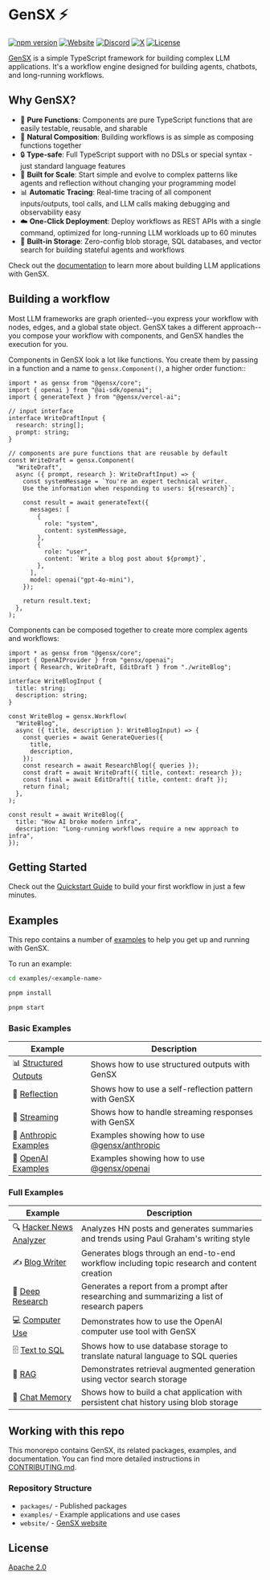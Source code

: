 # GenSX ⚡️

[![npm version](https://badge.fury.io/js/gensx.svg)](https://badge.fury.io/js/gensx)
[![Website](https://img.shields.io/badge/Visit-gensx.com-orange)](https://gensx.com)
[![Discord](https://img.shields.io/badge/Join-Discord-5865F2)](https://discord.gg/wRmwfz5tCy)
[![X](https://img.shields.io/badge/Follow-X-black)](https://x.com/gensx_inc)
[![License](https://img.shields.io/badge/License-Apache_2.0-blue.svg)](https://opensource.org/licenses/Apache-2.0)

[GenSX](https://gensx.com/) is a simple TypeScript framework for building complex LLM applications. It's a workflow engine designed for building agents, chatbots, and long-running workflows.

## Why GenSX?

- 🎯 **Pure Functions**: Components are pure TypeScript functions that are easily testable, reusable, and sharable
- 🌴 **Natural Composition**: Building workflows is as simple as composing functions together
- 🔒 **Type-safe**: Full TypeScript support with no DSLs or special syntax - just standard language features
- 🚀 **Built for Scale**: Start simple and evolve to complex patterns like agents and reflection without changing your programming model
- 📊 **Automatic Tracing**: Real-time tracing of all component inputs/outputs, tool calls, and LLM calls making debugging and observability easy
- ☁️ **One-Click Deployment**: Deploy workflows as REST APIs with a single command, optimized for long-running LLM workloads up to 60 minutes
- 💾 **Built-in Storage**: Zero-config blob storage, SQL databases, and vector search for building stateful agents and workflows

Check out the [documentation](https://gensx.com/docs) to learn more about building LLM applications with GenSX.

## Building a workflow

Most LLM frameworks are graph oriented--you express your workflow with nodes, edges, and a global state object. GenSX takes a different approach--you compose your workflow with components, and GenSX handles the execution for you.

Components in GenSX look a lot like functions. You create them by passing in a function and a name to `gensx.Component()`, a higher order function::

```tsx
import * as gensx from "@gensx/core";
import { openai } from "@ai-sdk/openai";
import { generateText } from "@gensx/vercel-ai";

// input interface
interface WriteDraftInput {
  research: string[];
  prompt: string;
}

// components are pure functions that are reusable by default
const WriteDraft = gensx.Component(
  "WriteDraft",
  async ({ prompt, research }: WriteDraftInput) => {
    const systemMessage = `You're an expert technical writer.
    Use the information when responding to users: ${research}`;

    const result = await generateText({
      messages: [
        {
          role: "system",
          content: systemMessage,
        },
        {
          role: "user",
          content: `Write a blog post about ${prompt}`,
        },
      ],
      model: openai("gpt-4o-mini"),
    });

    return result.text;
  },
);
```

Components can be composed together to create more complex agents and workflows:

```tsx
import * as gensx from "@gensx/core";
import { OpenAIProvider } from "gensx/openai";
import { Research, WriteDraft, EditDraft } from "./writeBlog";

interface WriteBlogInput {
  title: string;
  description: string;
}

const WriteBlog = gensx.Workflow(
  "WriteBlog",
  async ({ title, description }: WriteBlogInput) => {
    const queries = await GenerateQueries({
      title,
      description,
    });
    const research = await ResearchBlog({ queries });
    const draft = await WriteDraft({ title, context: research });
    const final = await EditDraft({ title, content: draft });
    return final;
  },
);

const result = await WriteBlog({
  title: "How AI broke modern infra",
  description: "Long-running workflows require a new approach to infra",
});
```

## Getting Started

Check out the [Quickstart Guide](https://gensx.com/docs/quickstart) to build your first workflow in just a few minutes.

## Examples

This repo contains a number of [examples](./examples) to help you get up and running with GenSX.

To run an example:

```bash
cd examples/<example-name>

pnpm install

pnpm start
```

### Basic Examples

| Example                                                | Description                                                                                              |
| ------------------------------------------------------ | -------------------------------------------------------------------------------------------------------- |
| 📊 [Structured Outputs](./examples/structuredOutputs)  | Shows how to use structured outputs with GenSX                                                           |
| 🔄 [Reflection](./examples/reflection)                 | Shows how to use a self-reflection pattern with GenSX                                                    |
| 🌊 [Streaming](./examples/streaming)                   | Shows how to handle streaming responses with GenSX                                                       |
| 🦾 [Anthropic Examples](./examples/anthropic-examples) | Examples showing how to use [@gensx/anthropic](https://www.gensx.com/docs/component-reference/anthropic) |
| 🧠 [OpenAI Examples](./examples/openai-examples)       | Examples showing how to use [@gensx/openai](https://www.gensx.com/docs/component-reference/openai)       |

### Full Examples

| Example                                                  | Description                                                                                  |
| -------------------------------------------------------- | -------------------------------------------------------------------------------------------- |
| 🔍 [Hacker News Analyzer](./examples/hackerNewsAnalyzer) | Analyzes HN posts and generates summaries and trends using Paul Graham's writing style       |
| ✍️ [Blog Writer](./examples/blogWriter)                  | Generates blogs through an end-to-end workflow including topic research and content creation |
| 🔬 [Deep Research](./examples/deepResearch)              | Generates a report from a prompt after researching and summarizing a list of research papers |
| 💻 [Computer Use](./examples/openai-computer-use)        | Demonstrates how to use the OpenAI computer use tool with GenSX                              |
| 🗄️ [Text to SQL](./examples/text-to-sql)                 | Shows how to use database storage to translate natural language to SQL queries               |
| 🔎 [RAG](./examples/rag)                                 | Demonstrates retrieval augmented generation using vector search storage                      |
| 💬 [Chat Memory](./examples/chat-memory)                 | Shows how to build a chat application with persistent chat history using blob storage        |

## Working with this repo

This monorepo contains GenSX, its related packages, examples, and documentation. You can find more detailed instructions in [CONTRIBUTING.md](./CONTRIBUTING.md).

### Repository Structure

- `packages/` - Published packages
- `examples/` - Example applications and use cases
- `website/` - [GenSX website](https://gensx.com)

## License

[Apache 2.0](./LICENSE)
